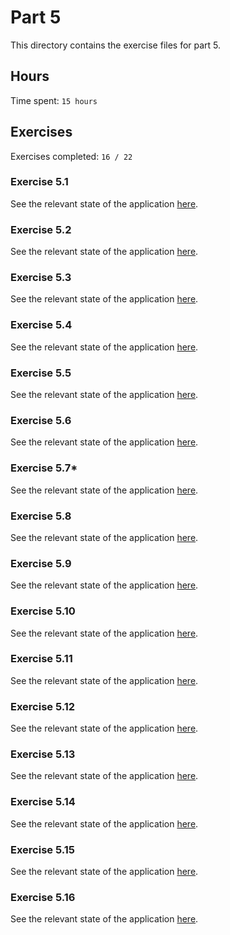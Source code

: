 # Part 5

This directory contains the exercise files for part 5.

## Hours

Time spent: `15 hours`

## Exercises

Exercises completed: `16 / 22`

### Exercise 5.1

See the relevant state of the application [here](https://github.com/rikurauhala/fullstack/tree/b11711050662eb8e0c371ea7a46454a28adf6362/exercises/part05/bloglist-frontend).

### Exercise 5.2

See the relevant state of the application [here](https://github.com/rikurauhala/fullstack/tree/c57f77330b2963dda74c4d69b4f4ed94b866ac65/exercises/part05/bloglist-frontend).

### Exercise 5.3

See the relevant state of the application [here](https://github.com/rikurauhala/fullstack/tree/3ffa7d4c10ad80e3c1d814e3baa57fc2843845a6/exercises/part05/bloglist-frontend).

### Exercise 5.4

See the relevant state of the application [here](https://github.com/rikurauhala/fullstack/tree/3844405484b6c96352ef9cb43ddf9dd3d9467b7d/exercises/part05/bloglist-frontend).

### Exercise 5.5

See the relevant state of the application [here](https://github.com/rikurauhala/fullstack/tree/9af727ff1c743e2176f7ecac8afe9bd44b51fb1c/exercises/part05/bloglist-frontend).

### Exercise 5.6

See the relevant state of the application [here](https://github.com/rikurauhala/fullstack/tree/9af727ff1c743e2176f7ecac8afe9bd44b51fb1c/exercises/part05/bloglist-frontend).

### Exercise 5.7*

See the relevant state of the application [here](https://github.com/rikurauhala/fullstack/tree/125626bb8f2198fbd503aeb62af2a76719862454/exercises/part05/bloglist-frontend).

### Exercise 5.8

See the relevant state of the application [here](https://github.com/rikurauhala/fullstack/tree/8c98b806cfbdafd91ce3ecf13319ce53566fc972/exercises/part05/bloglist-frontend).

### Exercise 5.9

See the relevant state of the application [here](https://github.com/rikurauhala/fullstack/tree/4629ceecddfe653f38fba35ef82cebf30153c83e/exercises/part05/bloglist-frontend).

### Exercise 5.10

See the relevant state of the application [here](https://github.com/rikurauhala/fullstack/tree/3c6b5e63d674979621d4efab94b003ce6d0a35dd/exercises/part05/bloglist-frontend).

### Exercise 5.11

See the relevant state of the application [here](https://github.com/rikurauhala/fullstack/tree/2395bffcb75367782c5147139b82fd256f85161c/exercises/part05/bloglist-frontend).

### Exercise 5.12

See the relevant state of the application [here](https://github.com/rikurauhala/fullstack/tree/b21cddd3b4451e8ab8282725e2a77a9112932ee5/exercises/part05/bloglist-frontend).

### Exercise 5.13

See the relevant state of the application [here](https://github.com/rikurauhala/fullstack/tree/532f071133e9337b319ca0b84ce5c2afa67c79c6/exercises/part05/bloglist-frontend).

### Exercise 5.14

See the relevant state of the application [here](https://github.com/rikurauhala/fullstack/tree/e7c5731b47b294ec991b0950799b8b6d09e06606/exercises/part05/bloglist-frontend).

### Exercise 5.15

See the relevant state of the application [here](https://github.com/rikurauhala/fullstack/tree/0308c6c51552023728250eec7d1643198252577e/exercises/part05/bloglist-frontend).

### Exercise 5.16

See the relevant state of the application [here](https://github.com/rikurauhala/fullstack/tree/57ed38d994b221a84ecfe4a6b78c56c83885adac/exercises/part05/bloglist-frontend).
